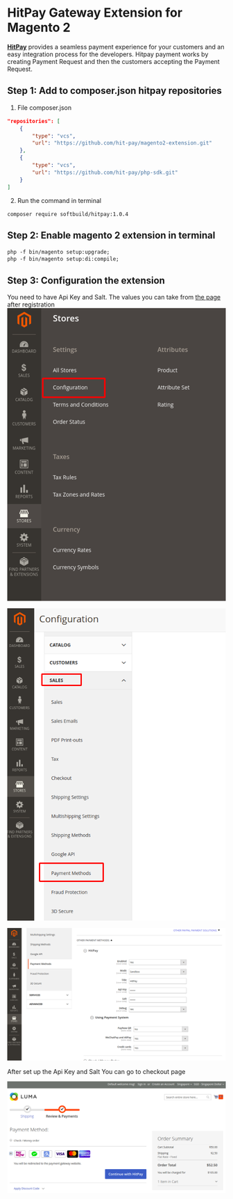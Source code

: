 # HitPay Gateway Extension for Magento 2


[**HitPay**](https://www.hitpayapp.com/) provides a seamless payment experience for your customers and an easy integration process for the developers. Hitpay payment works by creating Payment Request and then the customers accepting the Payment Request.


## Step 1: Add to composer.json hitpay repositories

1. File composer.json

``` json
"repositories": [
    {
        "type": "vcs",
        "url": "https://github.com/hit-pay/magento2-extension.git"
    },
    {
        "type": "vcs",
        "url": "https://github.com/hit-pay/php-sdk.git"
    }
]
```

2. Run the command in terminal

``` shell script
composer require softbuild/hitpay:1.0.4
```

## Step 2: Enable magento 2 extension in terminal

``` shell script
php -f bin/magento setup:upgrade;
php -f bin/magento setup:di:compile;
```

## Step 3: Configuration the extension

You need to have Api Key and Salt. The values you can take from [the page](https://dashboard.staging.hit-pay.com/) after registration
![Configuration page](images/1step.png)

![Sale page](images/step2.png)

![Configuration page of module](images/step3.png)

After set up the Api Key and Salt You can go to checkout page

![Checkout page](images/step4.png)